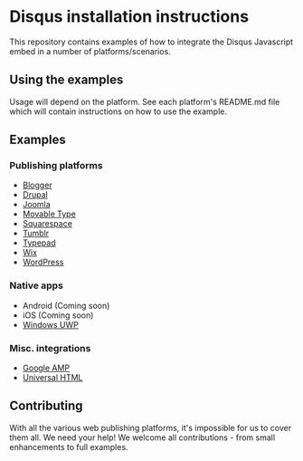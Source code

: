 # Disqus installation instructions

This repository contains examples of how to integrate the Disqus Javascript embed in a number of platforms/scenarios.

## Using the examples

Usage will depend on the platform. See each platform's README.md file which will contain instructions on how to use the example.

## Examples

### Publishing platforms

- [Blogger](/blogger/)
- [Drupal](/drupal/)
- [Joomla](/joomla/)
- [Movable Type](/movabletype/)
- [Squarespace](/squarespace/)
- [Tumblr](/tumblr/)
- [Typepad](/typepad/)
- [Wix](/wix/)
- [WordPress](/wordpress/)

### Native apps

- Android (Coming soon)
- iOS (Coming soon)
- [Windows UWP](/windows-uwp/)

### Misc. integrations

- [Google AMP](/google-amp/)
- [Universal HTML](/universal/)


## Contributing

With all the various web publishing platforms, it's impossible for us to cover them all. We need your help! We welcome all contributions - from small enhancements to full examples.
